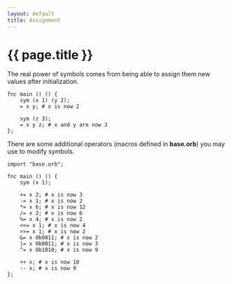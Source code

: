 ```yaml
---
layout: default
title: Assignment
---
```

# {{ page.title }}

The real power of symbols comes from being able to assign them new values after initialization.

```
fnc main () () {
    sym (x 1) (y 2);
    = x y; # x is now 2

    sym (z 3);
    = x y z; # x and y are now 3
};
```

There are some additional operators (macros defined in **base.orb**) you may use to modify symbols.

```
import "base.orb";

fnc main () () {
    sym (x 1);

    += x 2; # x is now 3
    -= x 1; # x is now 2
    *= x 6; # x is now 12
    /= x 2; # x is now 6
    %= x 4; # x is now 2
    <<= x 1; # x is now 4
    >>= x 1; # x is now 2
    &= x 0b0011; # x is now 2
    |= x 0b0011; # x is now 3
    ^= x 0b1010; # x is now 9

    ++ x; # x is now 10
    -- x; # x is now 9
};
```